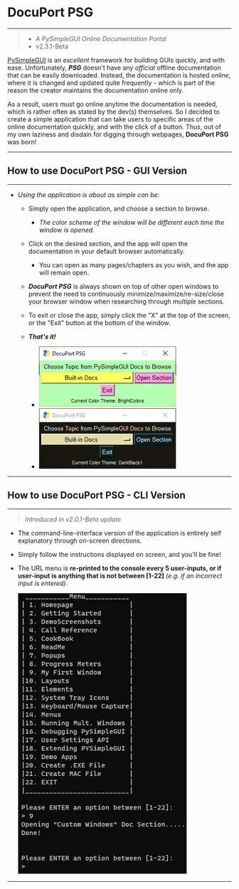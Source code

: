 # DocuPort PSG

---

> - _A PySimpleGUI Online Documentation Portal_
> - v2.3.1-Beta

[PySimpleGUI](https://pysimplegui.readthedocs.io/en/latest/) is an _excellent_ framework for building GUIs quickly, and with ease. Unfortunately, **_PSG_** doesn't have any _official_ offline documentation that can be easily downloaded. Instead, the documentation is hosted _online_, where it is changed and updated quite frequently - which is part of the reason the creator maintains the documentation online only.

As a result, users must go online anytime the documentation is needed, which is rather often as stated by the dev(s) themselves. So I decided to create a simple application that can
take users to specific areas of the online documentation quickly, and with the click of a
button. Thus, out of my own laziness and disdain for digging through webpages, **DocuPort PSG** was born!

---

## How to use DocuPort PSG - **GUI Version**

---

- _Using the application is about as simple can be:_

  - Simply open the application, and choose a section to browse.
    - _The color scheme of the window will be different each time the window is opened._
  - Click on the desired section, and the app will open the documentation in your default browser automatically.
    - You can open as many pages/chapters as you wish, and the app will remain open.
  - ***DocuPort PSG*** is always shown on top of other open windows to prevent the need to continuously minimize/maximize/re-size/close your browser window when researching through _multiple_ sections.
  - To exit or close the app, simply click the "X" at the top of the screen, or the "Exit" button at the bottom of the window.
  - ***That's it!***

    - ![DocuPort PSG](DP_PSG_screenshot.png)
    - ![DocuPort PSG](DP_PSG_screenshot2.png)

---

## How to use DocuPort PSG - **CLI Version**

---

> _Introduced in v2.0.1-Beta update_

- The command-line-interface version of the application is entirely self explanatory through on-screen directions.
- Simply follow the instructions displayed on screen, and you'll be fine!
- The URL menu is **re-printed to the console every 5 user-inputs, or if user-input is anything that is not between [1-22]** _(e.g. if an incorrect input is entered)_.

  ![DocuPort PSG CLI-Version](DP_PSG_CLI_screenshot.png)

---
